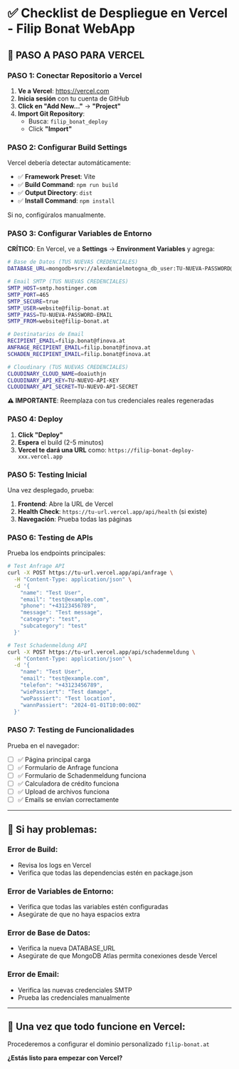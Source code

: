 # ✅ Checklist de Despliegue en Vercel - Filip Bonat WebApp

## 🚀 PASO A PASO PARA VERCEL

### PASO 1: Conectar Repositorio a Vercel

1. **Ve a Vercel**: https://vercel.com
2. **Inicia sesión** con tu cuenta de GitHub
3. **Click en "Add New..."** → **"Project"**
4. **Import Git Repository**:
   - Busca: `filip_bonat_deploy`
   - Click **"Import"**

### PASO 2: Configurar Build Settings

Vercel debería detectar automáticamente:
- ✅ **Framework Preset**: Vite
- ✅ **Build Command**: `npm run build`
- ✅ **Output Directory**: `dist`
- ✅ **Install Command**: `npm install`

Si no, configúralos manualmente.

### PASO 3: Configurar Variables de Entorno

**CRÍTICO**: En Vercel, ve a **Settings** → **Environment Variables** y agrega:

```bash
# Base de Datos (TUS NUEVAS CREDENCIALES)
DATABASE_URL=mongodb+srv://alexdanielmotogna_db_user:TU-NUEVA-PASSWORD@clusterfb.engg3bl.mongodb.net/filipbonat?retryWrites=true&w=majority&appName=ClusterFB

# Email SMTP (TUS NUEVAS CREDENCIALES)
SMTP_HOST=smtp.hostinger.com
SMTP_PORT=465
SMTP_SECURE=true
SMTP_USER=website@filip-bonat.at
SMTP_PASS=TU-NUEVA-PASSWORD-EMAIL
SMTP_FROM=website@filip-bonat.at

# Destinatarios de Email
RECIPIENT_EMAIL=filip.bonat@finova.at
ANFRAGE_RECIPIENT_EMAIL=filip.bonat@finova.at
SCHADEN_RECIPIENT_EMAIL=filip.bonat@finova.at

# Cloudinary (TUS NUEVAS CREDENCIALES)
CLOUDINARY_CLOUD_NAME=doaiuthjn
CLOUDINARY_API_KEY=TU-NUEVO-API-KEY
CLOUDINARY_API_SECRET=TU-NUEVO-API-SECRET
```

**⚠️ IMPORTANTE**: Reemplaza con tus credenciales reales regeneradas

### PASO 4: Deploy

1. **Click "Deploy"**
2. **Espera** el build (2-5 minutos)
3. **Vercel te dará una URL** como: `https://filip-bonat-deploy-xxx.vercel.app`

### PASO 5: Testing Inicial

Una vez desplegado, prueba:

1. **Frontend**: Abre la URL de Vercel
2. **Health Check**: `https://tu-url.vercel.app/api/health` (si existe)
3. **Navegación**: Prueba todas las páginas

### PASO 6: Testing de APIs

Prueba los endpoints principales:

```bash
# Test Anfrage API
curl -X POST https://tu-url.vercel.app/api/anfrage \
  -H "Content-Type: application/json" \
  -d '{
    "name": "Test User",
    "email": "test@example.com",
    "phone": "+43123456789",
    "message": "Test message",
    "category": "test",
    "subcategory": "test"
  }'

# Test Schadenmeldung API
curl -X POST https://tu-url.vercel.app/api/schadenmeldung \
  -H "Content-Type: application/json" \
  -d '{
    "name": "Test User",
    "email": "test@example.com",
    "telefon": "+43123456789",
    "wiePassiert": "Test damage",
    "woPassiert": "Test location",
    "wannPassiert": "2024-01-01T10:00:00Z"
  }'
```

### PASO 7: Testing de Funcionalidades

Prueba en el navegador:

- [ ] ✅ Página principal carga
- [ ] ✅ Formulario de Anfrage funciona
- [ ] ✅ Formulario de Schadenmeldung funciona
- [ ] ✅ Calculadora de crédito funciona
- [ ] ✅ Upload de archivos funciona
- [ ] ✅ Emails se envían correctamente

---

## 🔧 Si hay problemas:

### Error de Build:
- Revisa los logs en Vercel
- Verifica que todas las dependencias estén en package.json

### Error de Variables de Entorno:
- Verifica que todas las variables estén configuradas
- Asegúrate de que no haya espacios extra

### Error de Base de Datos:
- Verifica la nueva DATABASE_URL
- Asegúrate de que MongoDB Atlas permita conexiones desde Vercel

### Error de Email:
- Verifica las nuevas credenciales SMTP
- Prueba las credenciales manualmente

---

## 🎯 Una vez que todo funcione en Vercel:

Procederemos a configurar el dominio personalizado `filip-bonat.at`

**¿Estás listo para empezar con Vercel?**
